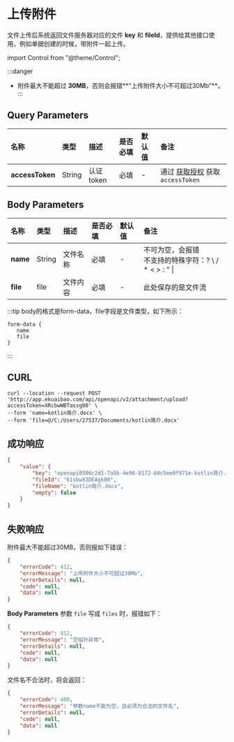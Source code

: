 # 上传附件
文件上传后系统返回文件服务器对应的文件 **key** 和 **fileId**，提供给其他接口使用，例如单据创建的时候，带附件一起上传。

import Control from "@theme/Control";

<Control
method="POST"
url="/api/openapi/v2/attachment/upload"
/>

:::danger
- 附件最大不能超过 **30MB**，否则会报错**“上传附件大小不可超过30Mb”**。
:::

## Query Parameters

| 名称 | 类型 | 描述 | 是否必填 | 默认值 | 备注 |
| :--- | :--- | :--- | :--- |:--- | :--- |
| **accessToken** | String | 认证token | 必填 | - | 通过 [获取授权](/docs/open-api/getting-started/auth) 获取 `accessToken` |

## Body Parameters

| 名称 | 类型 | 描述 | 是否必填 | 默认值 | 备注 |
| :--- | :--- | :--- | :--- |:--- | :--- |
| **name** | String | 文件名称 | 必填 | - | 不可为空，会报错<br/>不支持的特殊字符：? \ / * < > : " \| |
| **file** | file   | 文件内容 | 必填 | - | 此处保存的是文件流 |

:::tip
body的格式是form-data，file字段是文件类型，如下所示：
```text
form-data {
   name
   file
}
```
:::

## CURL
```shell
curl --location --request POST 'http://app.ekuaibao.com/api/openapi/v2/attachment/upload?accessToken=XRcbwWBTassg00' \
--form 'name=kotlin简介.docx' \
--form 'file=@/C:/Users/27537/Documents/kotlin简介.docx'
```

## 成功响应
```json
{
    "value": {
        "key": "openapi0306c2d1-7a5b-4e96-8172-60c5ee0f971e-kotlin简介.docx",
        "fileId": "61sbwX3DEAgk00",
        "fileName": "kotlin简介.docx",
        "empty": false
    }
}
```

## 失败响应
附件最大不能超过30MB，否则报如下错误：
```json
{
    "errorCode": 412,
    "errorMessage": "上传附件大小不可超过30Mb",
    "errorDetails": null,
    "code": null,
    "data": null
}
```

**Body Parameters** 参数 `file` 写成 `files` 时，报错如下：
```json
{
    "errorCode": 412,
    "errorMessage": "空指针异常",
    "errorDetails": null,
    "code": null,
    "data": null
}
```

文件名不合法时，将会返回：
```json
{
    "errorCode": 400,
    "errorMessage": "参数name不能为空，且必须为合法的文件名",
    "errorDetails": null,
    "code": null,
    "data": null
}
```